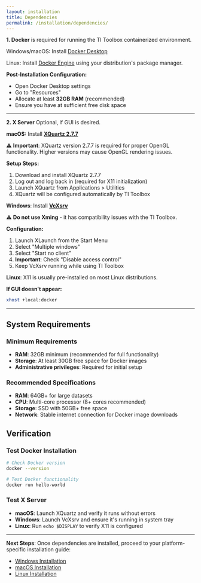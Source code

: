 ```yaml
---
layout: installation
title: Dependencies
permalink: /installation/dependencies/
---
```


**1. Docker** is required for running the TI Toolbox containerized environment.

Windows/macOS: Install [Docker Desktop](https://www.docker.com/products/docker-desktop/)

Linux: Install [Docker Engine](https://docs.docker.com/engine/install/) using your distribution's package manager.

**Post-Installation Configuration:**
- Open Docker Desktop settings
- Go to "Resources" 
- Allocate at least **32GB RAM** (recommended)
- Ensure you have at sufficient free disk space

---

**2. X Server** Optional, if GUI is desired.

**macOS:** Install **[XQuartz 2.7.7](https://www.xquartz.org/releases/archive.html)**

⚠️ **Important**: XQuartz version 2.7.7 is required for proper OpenGL functionality. Higher versions may cause OpenGL rendering issues.

**Setup Steps:**
1. Download and install XQuartz 2.7.7
2. Log out and log back in (required for X11 initialization)
3. Launch XQuartz from Applications > Utilities
4. XQuartz will be configured automatically by TI Toolbox

**Windows**: Install **[VcXsrv](https://sourceforge.net/projects/vcxsrv/)**

⚠️ **Do not use Xming** - it has compatibility issues with the TI Toolbox.

**Configuration:**
1. Launch XLaunch from the Start Menu
2. Select "Multiple windows"
3. Select "Start no client"
4. **Important**: Check "Disable access control"
5. Keep VcXsrv running while using TI Toolbox

**Linux**: X11 is usually pre-installed on most Linux distributions.

**If GUI doesn't appear:**
```bash
xhost +local:docker
```
---

## System Requirements

### Minimum Requirements
- **RAM**: 32GB minimum (recommended for full functionality)
- **Storage**: At least 30GB free space for Docker images
- **Administrative privileges**: Required for initial setup

### Recommended Specifications
- **RAM**: 64GB+ for large datasets
- **CPU**: Multi-core processor (8+ cores recommended)
- **Storage**: SSD with 50GB+ free space
- **Network**: Stable internet connection for Docker image downloads

## Verification

### Test Docker Installation
```bash
# Check Docker version
docker --version

# Test Docker functionality
docker run hello-world
```

### Test X Server
- **macOS**: Launch XQuartz and verify it runs without errors
- **Windows**: Launch VcXsrv and ensure it's running in system tray
- **Linux**: Run `echo $DISPLAY` to verify X11 is configured

---

**Next Steps**: Once dependencies are installed, proceed to your platform-specific installation guide:
- [Windows Installation](../windows/)
- [macOS Installation](../macos/)
- [Linux Installation](../linux/) 